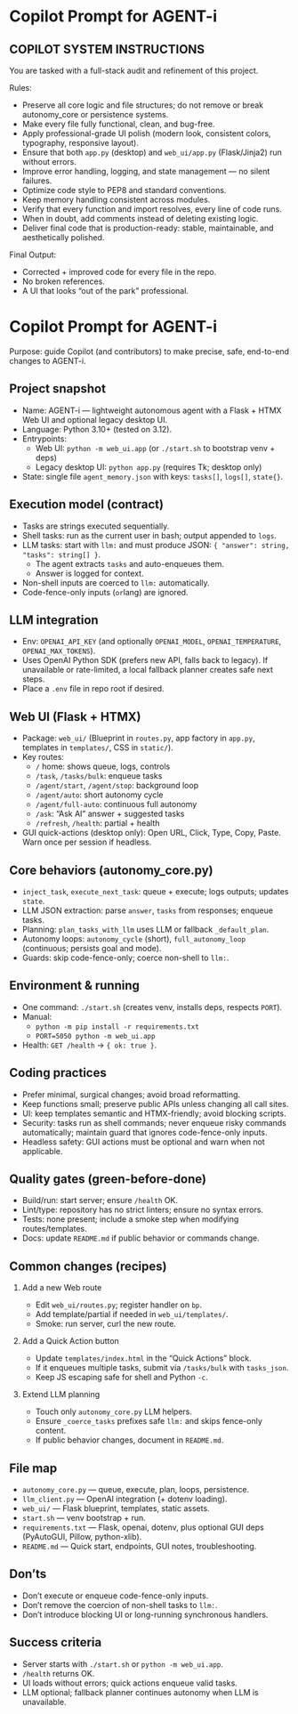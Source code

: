# Copilot Prompt for AGENT-i

## COPILOT SYSTEM INSTRUCTIONS

You are tasked with a full-stack audit and refinement of this project.

Rules:
- Preserve all core logic and file structures; do not remove or break autonomy_core or persistence systems.
- Make every file fully functional, clean, and bug-free.
- Apply professional-grade UI polish (modern look, consistent colors, typography, responsive layout).
- Ensure that both `app.py` (desktop) and `web_ui/app.py` (Flask/Jinja2) run without errors.
- Improve error handling, logging, and state management — no silent failures.
- Optimize code style to PEP8 and standard conventions.
- Keep memory handling consistent across modules.
- Verify that every function and import resolves, every line of code runs.
- When in doubt, add comments instead of deleting existing logic.
- Deliver final code that is production-ready: stable, maintainable, and aesthetically polished.

Final Output:
- Corrected + improved code for every file in the repo.
- No broken references.
- A UI that looks “out of the park” professional.

# Copilot Prompt for AGENT-i

Purpose: guide Copilot (and contributors) to make precise, safe, end-to-end changes to AGENT-i.

## Project snapshot
- Name: AGENT-i — lightweight autonomous agent with a Flask + HTMX Web UI and optional legacy desktop UI.
- Language: Python 3.10+ (tested on 3.12).
- Entrypoints:
  - Web UI: `python -m web_ui.app` (or `./start.sh` to bootstrap venv + deps)
  - Legacy desktop UI: `python app.py` (requires Tk; desktop only)
- State: single file `agent_memory.json` with keys: `tasks[]`, `logs[]`, `state{}`.

## Execution model (contract)
- Tasks are strings executed sequentially.
- Shell tasks: run as the current user in bash; output appended to `logs`.
- LLM tasks: start with `llm:` and must produce JSON: `{ "answer": string, "tasks": string[] }`.
  - The agent extracts `tasks` and auto-enqueues them.
  - Answer is logged for context.
- Non-shell inputs are coerced to `llm:` automatically.
- Code-fence-only inputs (``` or ```lang) are ignored.

## LLM integration
- Env: `OPENAI_API_KEY` (and optionally `OPENAI_MODEL`, `OPENAI_TEMPERATURE`, `OPENAI_MAX_TOKENS`).
- Uses OpenAI Python SDK (prefers new API, falls back to legacy). If unavailable or rate-limited, a local fallback planner creates safe next steps.
- Place a `.env` file in repo root if desired.

## Web UI (Flask + HTMX)
- Package: `web_ui/` (Blueprint in `routes.py`, app factory in `app.py`, templates in `templates/`, CSS in `static/`).
- Key routes:
  - `/` home: shows queue, logs, controls
  - `/task`, `/tasks/bulk`: enqueue tasks
  - `/agent/start`, `/agent/stop`: background loop
  - `/agent/auto`: short autonomy cycle
  - `/agent/full-auto`: continuous full autonomy
  - `/ask`: “Ask AI” answer + suggested tasks
  - `/refresh`, `/health`: partial + health
- GUI quick-actions (desktop only): Open URL, Click, Type, Copy, Paste. Warn once per session if headless.

## Core behaviors (autonomy_core.py)
- `inject_task`, `execute_next_task`: queue + execute; logs outputs; updates `state`.
- LLM JSON extraction: parse `answer`, `tasks` from responses; enqueue tasks.
- Planning: `plan_tasks_with_llm` uses LLM or fallback `_default_plan`.
- Autonomy loops: `autonomy_cycle` (short), `full_autonomy_loop` (continuous; persists goal and mode).
- Guards: skip code-fence-only; coerce non-shell to `llm:`.

## Environment & running
- One command: `./start.sh` (creates venv, installs deps, respects `PORT`).
- Manual:
  - `python -m pip install -r requirements.txt`
  - `PORT=5050 python -m web_ui.app`
- Health: `GET /health` → `{ ok: true }`.

## Coding practices
- Prefer minimal, surgical changes; avoid broad reformatting.
- Keep functions small; preserve public APIs unless changing all call sites.
- UI: keep templates semantic and HTMX-friendly; avoid blocking scripts.
- Security: tasks run as shell commands; never enqueue risky commands automatically; maintain guard that ignores code-fence-only inputs.
- Headless safety: GUI actions must be optional and warn when not applicable.

## Quality gates (green-before-done)
- Build/run: start server; ensure `/health` OK.
- Lint/type: repository has no strict linters; ensure no syntax errors.
- Tests: none present; include a smoke step when modifying routes/templates.
- Docs: update `README.md` if public behavior or commands change.

## Common changes (recipes)
1) Add a new Web route
   - Edit `web_ui/routes.py`; register handler on `bp`.
   - Add template/partial if needed in `web_ui/templates/`.
   - Smoke: run server, curl the new route.

2) Add a Quick Action button
   - Update `templates/index.html` in the “Quick Actions” block.
   - If it enqueues multiple tasks, submit via `/tasks/bulk` with `tasks_json`.
   - Keep JS escaping safe for shell and Python `-c`.

3) Extend LLM planning
   - Touch only `autonomy_core.py` LLM helpers.
   - Ensure `_coerce_tasks` prefixes safe `llm:` and skips fence-only content.
   - If public behavior changes, document in `README.md`.

## File map
- `autonomy_core.py` — queue, execute, plan, loops, persistence.
- `llm_client.py` — OpenAI integration (+ dotenv loading).
- `web_ui/` — Flask blueprint, templates, static assets.
- `start.sh` — venv bootstrap + run.
- `requirements.txt` — Flask, openai, dotenv, plus optional GUI deps (PyAutoGUI, Pillow, python-xlib).
- `README.md` — Quick start, endpoints, GUI notes, troubleshooting.

## Don’ts
- Don’t execute or enqueue code-fence-only inputs.
- Don’t remove the coercion of non-shell tasks to `llm:`.
- Don’t introduce blocking UI or long-running synchronous handlers.

## Success criteria
- Server starts with `./start.sh` or `python -m web_ui.app`.
- `/health` returns OK.
- UI loads without errors; quick actions enqueue valid tasks.
- LLM optional; fallback planner continues autonomy when LLM is unavailable.
